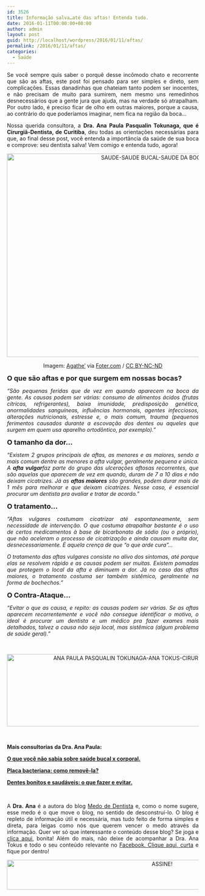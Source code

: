 ```yaml
---
id: 3526
title: Informação salva…até das aftas! Entenda tudo.
date: 2016-01-11T00:00:00+00:00
author: admin
layout: post
guid: http://localhost/wordpress/2016/01/11/aftas/
permalink: /2016/01/11/aftas/
categories:
  - Saúde
---
```

<p align="justify">
  Se você sempre quis saber o porquê desse incômodo chato e recorrente que são as aftas, este post foi pensado para ser simples e direto, sem complicações. Essas danadinhas que chateiam tanto podem ser inocentes, e não precisam de muito para sumirem, nem mesmo uns remedinhos desnecessários que a gente jura que ajuda, mas na verdade só atrapalham. Por outro lado, é preciso ficar de olho em outras maiores, porque a causa, ao contrário do que poderíamos imaginar, nem fica na região da boca…
</p>

<p align="justify">
  Nossa querida consultora, a <strong>Dra. Ana Paula Pasqualin Tokunaga, que é Cirurgiã-Dentista, de Curitiba</strong>, deu todas as orientações necessárias para que, ao final desse post, você entenda a importância da saúde de sua boca e comprove: seu dentista salva! Vem comigo e entenda tudo, agora!
</p>

<p align="center">
  <a href="http://www.trololodemulher.com.br/blog/wp-content/uploads/2016/01/SAUDE-SAUDE-BUCAL-SAUDE-DA-BOCA-AFTAS.jpg"><img class="alignnone size-full wp-image-11785" src="http://www.trololodemulher.com.br/blog/wp-content/uploads/2016/01/SAUDE-SAUDE-BUCAL-SAUDE-DA-BOCA-AFTAS.jpg" alt="SAUDE-SAUDE BUCAL-SAUDE DA BOCA-AFTAS" width="800" height="534" /></a>
</p>

<p align="center">
  Imagem: <a href="https://www.flickr.com/photos/agatheapostrophe/16316829851/" target="_blank">Agathe&#8217;</a> via <a href="http://foter.com/" target="_blank">Foter.com</a> / <a href="http://creativecommons.org/licenses/by-nc-nd/2.0/" target="_blank">CC BY-NC-ND</a>
</p>

<p align="justify">
  <strong><span style="font-size: large;">O que são aftas e por que surgem em nossas bocas?</span></strong>
</p>

<p align="justify">
  <em>“São pequenas feridas que de vez em quando aparecem na boca da gente. As causas podem ser várias: consumo de alimentos ácidos (frutas cítricas, refrigerantes), baixa imunidade, predisposição genética, anormalidades sanguíneas, influências hormonais, agentes infecciosos, alterações nutricionais, estresse e, o mais comum, trauma (pequenos ferimentos causados durante a escovação dos dentes ou aqueles que surgem em quem usa aparelho ortodôntico, por exemplo).”</em>
</p>

<p align="justify">
  <strong><span style="font-size: large;">O tamanho da dor…</span></strong>
</p>

<p align="justify">
  <em>“Existem 2 grupos principais de aftas, as menores e as maiores, sendo a mais comum dentre as menores a afta vulgar, geralmente pequena e única. A <b>afta vulgar</b>faz parte do grupo das ulcerações aftosas recorrentes, que são aquelas que aparecem de vez em quando, duram de 7 a 10 dias e não deixam cicatrizes. Já as <b>aftas maiores</b> são grandes, podem durar mais de 1 mês para melhorar e que deixam cicatrizes. Nesse caso, é essencial procurar um dentista pra avaliar e tratar de acordo.”</em>
</p>

<p align="justify">
  <strong><span style="font-size: large;">O tratamento…</span></strong>
</p>

<p style="text-align: justify;">
  <em>“Aftas vulgares costumam cicatrizar até espontaneamente, sem necessidade de intervenção. O que costuma atrapalhar bastante é o uso de certos medicamentos à base de bicarbonato de sódio (ou o próprio), que não aceleram o processo de cicatrização e ainda causam muita dor, desnecessariamente. É aquela crença de que &#8220;o que arde cura&#8221;&#8230;</em>
</p>

<p style="text-align: justify;">
  <em>O tratamento das aftas vulgares consiste no alívo dos sintomas, até porque elas se resolvem rápido e as causas podem ser muitas. Existem pomadas que protegem o local da afta e diminuem a dor. Já no caso das aftas maiores, o tratamento costuma ser também sistêmico, geralmente na forma de bochechos.”</em>
</p>

**<span style="font-size: large;">O Contra-Ataque…</span>**

<p style="text-align: justify;">
  <em>“Evitar o que as causa, e repito: as causas podem ser várias. Se as aftas aparecem recorrentemente e você não consegue identificar o motivo, o ideal é procurar um dentista e um médico pra fazer exames mais detalhados, talvez a causa não seja local, mas sistêmica (algum problema de saúde geral).”</em>
</p>

&nbsp;

<p align="center">
  <a href="http://www.trololodemulher.com.br/blog/wp-content/uploads/2016/01/ANA-PAULA-PASQUALIN-TOKUNAGA-ANA-TOKUS-CIRURGIA-DENTISTA-CURITIBA-PR.jpg"><img class="alignnone size-full wp-image-11784" src="http://www.trololodemulher.com.br/blog/wp-content/uploads/2016/01/ANA-PAULA-PASQUALIN-TOKUNAGA-ANA-TOKUS-CIRURGIA-DENTISTA-CURITIBA-PR.jpg" alt="ANA PAULA PASQUALIN TOKUNAGA-ANA TOKUS-CIRURGIA DENTISTA-CURITIBA-PR" width="800" height="190" /></a>
</p>

&nbsp;

**Mais consultorias da Dra. Ana Paula:**

<a href="http://www.trololodemulher.com.br/2015/06/15/saude-bucal-2/" target="_blank"><strong>O que você não sabia sobre saúde bucal x corporal.</strong></a>

<a href="http://www.trololodemulher.com.br/2015/03/16/placa-bacteriana/" target="_blank"><strong>Placa bacteriana: como removê-la?</strong></a>

<a href="http://www.trololodemulher.com.br/2013/05/27/dentes-bonitos/" target="_blank"><strong>Dentes bonitos e saudáveis: o que fazer e evitar.</strong></a>

&nbsp;

<p align="justify">
  A <strong>Dra. Ana</strong> é a autora do blog <a href="http://medodedentista.com.br/" target="_blank">Medo de Dentista</a> e, como o nome sugere, esse medo é o que move o blog, no sentido de desconstruí-lo. O blog é repleto de informação útil e necessária, mas tudo feito de forma simples e direta, para leigas como nós que querem vencer o medo através da informação. Quer ver só que interessante o conteúdo desse blog? Se joga e <a href="http://medodedentista.com.br/" target="_blank">clica aqui</a>, bonita! Além do mais, não deixe de acompanhar a Dra. Ana Tokus e todo o seu conteúdo relevante no <a href="https://www.facebook.com/medodedentista?fref=ts" target="_blank">Facebook. Clique aqui, curta</a> e fique por dentro!
</p>

<p align="center">
  <a href="http://feedburner.google.com/fb/a/mailverify?uri=blogBichaFemea&loc=en_US" target="_blank"><img class="alignnone size-full wp-image-10439" src="http://www.trololodemulher.com.br/blog/wp-content/uploads/2014/09/ASSINE.png" alt="ASSINE!" width="800" height="78" /></a>
</p>

<p align="justify">